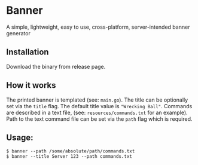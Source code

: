 # Banner

A simple, lightweight, easy to use, cross-platform, server-intended banner generator

## Installation

Download the binary from release page.

## How it works

The printed banner is templated (see: `main.go`). The title can be optionally set via the `title` flag. The default title value is `"Wrecking Ball"`. Commands are described in a text file, (see: `resources/commands.txt` for an example). Path to the text command file can be set via the `path` flag which is required.

## Usage:

```
$ banner --path /some/absolute/path/commands.txt
$ banner --title Server 123 --path commands.txt
```